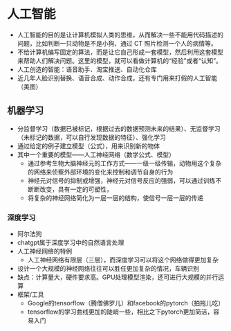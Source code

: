 # 人工智能

- 人工智能的目的是让计算机模拟人类的思维，从而解决一些不能用代码描述的问题，比如判断一只动物是不是小狗、通过 CT
  照片检测一个人的病情等。
- 不给计算机编写固定的算法，而是让它自己形成一套模型，然后利用这套模型来帮助人们解决问题。这里的模型，就可以看做计算机的“经验”或者“认知”。
- 人工创造的智能：语音助手、淘宝推送、自动化仓库
- 近几年人脸识别替换、语音合成、动作合成，还有专门用来打假的人工智能（美图）

## 机器学习

- 分监督学习（数据已被标记，根据过去的数据预测未来的结果）、无监督学习（未标记的数据，可以自行发现数据的特征）、强化学习
- 通过给定的例子建立模型（公式），用来识别新的物体
- 其中一个重要的模型——人工神经网络（数学公式、模型）
    - 通过参考生物大脑神经元的工作方式——一级一级传输，动物用这个复杂的网络来侦察外部环境的变化来控制和调节自身的行为
    - 神经元对信号的抑制或增强，神经元对信号反应的强弱，可以通过训练不断断改变，具有一定的可塑性，
    - 将复杂的神经网络简化为一层一层的结构，使信号一层一层的传递

### 深度学习

- 阿尔法狗
- chatgpt属于深度学习中的自然语言处理
- 人工神经网络的特例
    - 人工神经网络有限层（三层），而深度学习可以将这个网络做得更加复杂
- 设计一个大规模的神经网络往往可以胜任更加复杂的情况，车辆识别
- 缺点：计算量大，硬件要求高。GPU处理模型渲染，还可进行大规模的并行运算
- 框架/工具
    - Google的tensorflow（腾僧佛罗儿）和facebook的pytorch（拍拖儿吃）
    - tensorflow的学习曲线更加的陡峭一些，相比之下pytorch更加简洁，容易入门
